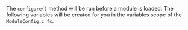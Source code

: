 
The `configure()` method will be run before a module is loaded.  The following variables will be created for you in the variables scope of the `ModuleConfig.c fc`.